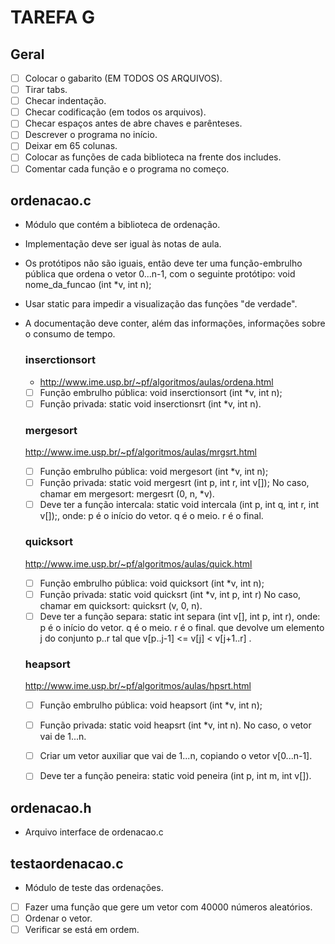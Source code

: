 TAREFA G
========

## Geral

- [ ] Colocar o gabarito (EM TODOS OS ARQUIVOS).
- [ ] Tirar tabs.
- [ ] Checar indentação.
- [ ] Checar codificação (em todos os arquivos).
- [ ] Checar espaços antes de abre chaves e parênteses.
- [ ] Descrever o programa no início.
- [ ] Deixar em 65 colunas.
- [ ] Colocar as funções de cada biblioteca na frente dos includes.
- [ ] Comentar cada função e o programa no começo.

## ordenacao.c

- Módulo que contém a biblioteca de ordenação.
- Implementação deve ser igual às notas de aula.
- Os protótipos não são iguais, então deve ter uma função-embrulho pública que ordena o vetor 0...n-1, com o seguinte protótipo:
	void nome_da_funcao (int *v, int n);
- Usar static para impedir a visualização das funções "de verdade".
- A documentação deve conter, além das informações, informações sobre o consumo de tempo.

	### inserctionsort

	- http://www.ime.usp.br/~pf/algoritmos/aulas/ordena.html
	- [ ] Função embrulho pública: void inserctionsort (int *v, int n);
	- [ ] Função privada: static void inserctionsrt (int *v, int n).

	### mergesort

	http://www.ime.usp.br/~pf/algoritmos/aulas/mrgsrt.html
	- [ ] Função embrulho pública: void mergesort (int *v, int n);
	- [ ] Função privada: static void mergesrt (int p, int r, int v[]);
		No caso, chamar em mergesort: mergesrt (0, n, *v).
	- [ ] Deve ter a função intercala:
		static void intercala (int p, int q, int r, int v[]);, onde:
			p é o início do vetor.
			q é o meio.
			r é o final.

	### quicksort

	http://www.ime.usp.br/~pf/algoritmos/aulas/quick.html
	- [ ] Função embrulho pública: void quicksort (int *v, int n);
	- [ ] Função privada: static void quicksrt (int *v, int p, int r)
		No caso, chamar em quicksort: quicksrt (v, 0, n).
	- [ ] Deve ter a função separa:
		static int separa (int v[], int p, int r), onde:
			p é o início do vetor.
			q é o meio.
			r é o final.
		que devolve um elemento j do conjunto p..r tal que
			v[p..j-1] <= v[j] < v[j+1..r] .		

	### heapsort

	http://www.ime.usp.br/~pf/algoritmos/aulas/hpsrt.html
	- [ ] Função embrulho pública: void heapsort (int *v, int n);
	- [ ] Função privada: static void heapsrt (int *v, int n).
		No caso, o vetor vai de 1...n.
	- [ ] Criar um vetor auxiliar que vai de 1...n, copiando o vetor v[0...n-1].
	- [ ] Deve ter a função peneira:
		static void peneira (int p, int m, int v[]).


## ordenacao.h

- Arquivo interface de ordenacao.c

## testaordenacao.c

- Módulo de teste das ordenações.

- [ ] Fazer uma função que gere um vetor com 40000 números aleatórios.
- [ ] Ordenar o vetor.
- [ ] Verificar se está em ordem.